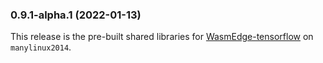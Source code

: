 ### 0.9.1-alpha.1 (2022-01-13)

This release is the pre-built shared libraries for [WasmEdge-tensorflow](https://github.com/second-state/WasmEdge-tensorflow) on `manylinux2014`.

